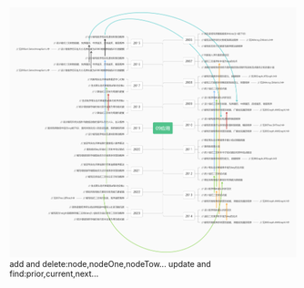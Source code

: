 ![10App.png](11Resource/10App.png)
add and delete:node,nodeOne,nodeTow...
update and find:prior,current,next...